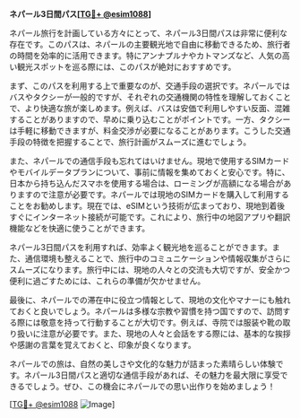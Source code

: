 **ネパール3日間パス[[TG💪+ @esim1088](https://t.me/s/esim1088)]**

ネパール旅行を計画している方々にとって、ネパール3日間パスは非常に便利な存在です。このパスは、ネパールの主要観光地で自由に移動できるため、旅行者の時間を効率的に活用できます。特にアンナプルナやカトマンズなど、人気の高い観光スポットを巡る際には、このパスが絶対におすすめです。

まず、このパスを利用する上で重要なのが、交通手段の選択です。ネパールではバスやタクシーが一般的ですが、それぞれの交通機関の特性を理解しておくことで、より快適な旅が楽しめます。例えば、バスは安価で利用しやすい反面、混雑することがありますので、早めに乗り込むことがポイントです。一方、タクシーは手軽に移動できますが、料金交渉が必要になることがあります。こうした交通手段の特徴を把握することで、旅行計画がスムーズに進むでしょう。

また、ネパールでの通信手段も忘れてはいけません。現地で使用するSIMカードやモバイルデータプランについて、事前に情報を集めておくと安心です。特に、日本から持ち込んだスマホを使用する場合は、ローミングが高額になる場合がありますので注意が必要です。ネパールでは現地のSIMカードを購入して利用することをお勧めします。現在では、eSIMという技術が広まっており、現地到着後すぐにインターネット接続が可能です。これにより、旅行中の地図アプリや翻訳機能などを快適に使うことができます。

ネパール3日間パスを利用すれば、効率よく観光地を巡ることができます。また、通信環境も整えることで、旅行中のコミュニケーションや情報収集がさらにスムーズになります。旅行中には、現地の人々との交流も大切ですが、安全かつ便利に過ごすためには、これらの準備が欠かせません。

最後に、ネパールでの滞在中に役立つ情報として、現地の文化やマナーにも触れておくと良いでしょう。ネパールは多様な宗教や習慣を持つ国ですので、訪問する際には敬意を持って行動することが大切です。例えば、寺院では服装や靴の取り扱いに注意が必要です。また、現地の人々と会話をする際には、基本的な挨拶や感謝の言葉を覚えておくと、印象が良くなります。

ネパールでの旅は、自然の美しさや文化的な魅力が詰まった素晴らしい体験です。ネパール3日間パスと適切な通信手段があれば、その魅力を最大限に享受できるでしょう。ぜひ、この機会にネパールでの思い出作りを始めましょう！

[[TG💪+ @esim1088](https://t.me/s/esim1088) ![Image](https://i.postimg.cc/Y0z9fWf4/image.png)]